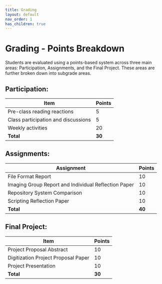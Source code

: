 ```yaml
---
title: Grading
layout: default
nav_order: 1
has_children: true
---
```


# Grading - Points Breakdown

Students are evaluated using a points-based system across three main areas: Participation, Assignments, and the Final Project. These areas are further broken down into subgrade areas.

## Participation:

| Item                              | Points |
|-----------------------------------|-------|
| Pre-class reading reactions        | 5    |
| Class participation and discussions | 5    |
| Weekly activities                         | 20    |
| **Total**                         | **30** |

## Assignments:

| Assignment                                   | Points |
|---------------------------------------------|-------|
| File Format Report                           | 10    |
| Imaging Group Report and Individual Reflection Paper | 10    |
| Repository System Comparison                        | 10    |
| Scripting Reflection Paper                   | 10    |
| **Total**                                    | **40** |

## Final Project:

| Item                              | Points |
|-----------------------------------|-------|
| Project Proposal Abstract          | 10    |
| Digitization Project Proposal Paper | 10    |
| Project Presentation               | 10    |
| **Total**                         | **30** |
